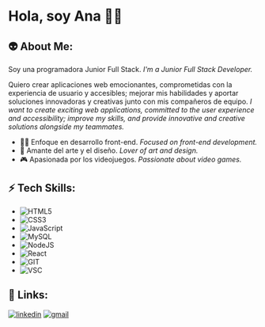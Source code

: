 # Hola, soy Ana 👩‍💻


## 👽 About Me:
Soy una programadora Junior Full Stack.
_I'm a Junior Full Stack Developer._

Quiero crear aplicaciones web emocionantes, comprometidas con la experiencia de usuario y accesibles; mejorar mis habilidades y aportar soluciones innovadoras y creativas junto con mis compañeros de equipo.
_I want to create exciting web applications, committed to the user experience and accessibility; improve my skills, and provide innovative and creative solutions alongside my teammates._

* 👩‍💻 Enfoque en desarrollo front-end. _Focused on front-end development._
* 🎨 Amante del arte y el diseño. _Lover of art and design._
* 🎮 Apasionada por los videojuegos. _Passionate about video games._

## ⚡ Tech Skills:
* ![HTML5](https://img.shields.io/badge/HTML5-E34F26?style=for-the-badge&logo=html5&logoColor=white)
* ![CSS3](https://img.shields.io/badge/CSS3-1572B6?style=for-the-badge&logo=css3&logoColor=white)
* ![JavaScript](https://img.shields.io/badge/JavaScript-323330?style=for-the-badge&logo=javascript&logoColor=F7DF1E)
* ![MySQL](https://img.shields.io/badge/MySQL-005C84?style=for-the-badge&logo=mysql&logoColor=white)
* ![NodeJS](https://img.shields.io/badge/Node.js-43853D?style=for-the-badge&logo=node.js&logoColor=white)
* ![React](https://img.shields.io/badge/React-20232A?style=for-the-badge&logo=react&logoColor=61DAFB)
* ![GIT](https://img.shields.io/badge/GIT-E44C30?style=for-the-badge&logo=git&logoColor=white)
* ![VSC](https://img.shields.io/badge/Visual_Studio_Code-0078D4?style=for-the-badge&logo=visual%20studio%20code&logoColor=white)
## 🚀 Links:
[![linkedin](https://img.shields.io/badge/linkedin-0A66C2?style=for-the-badge&logo=linkedin&logoColor=white)](https://www.linkedin.com/in/anabelenbernardez/) [![gmail](https://img.shields.io/badge/Gmail-D14836?style=for-the-badge&logo=gmail&logoColor=white)](mailto:anabelenbernardez@gmail.com)
